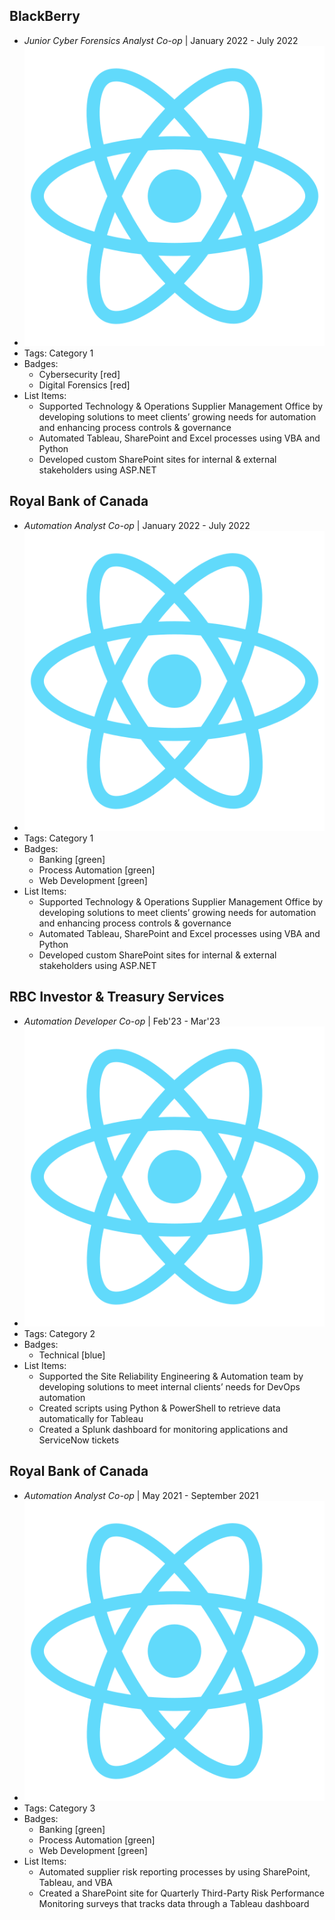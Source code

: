 ## BlackBerry
- *Junior Cyber Forensics Analyst Co-op* | January 2022 - July 2022
- ![logo512](../assets/logo512.png)
- Tags: Category 1
- Badges:
  - Cybersecurity [red]
  - Digital Forensics [red]
- List Items:
  - Supported Technology & Operations Supplier Management Office by developing solutions to meet clients’ growing needs for automation and enhancing process controls & governance
  - Automated Tableau, SharePoint and Excel processes using VBA and Python
  - Developed custom SharePoint sites for internal & external stakeholders using ASP.NET

## Royal Bank of Canada
- *Automation Analyst Co-op* | January 2022 - July 2022
- ![logo512](../assets/logo512.png)
- Tags: Category 1
- Badges:
  - Banking [green]
  - Process Automation [green]
  - Web Development [green]
- List Items:
  - Supported Technology & Operations Supplier Management Office by developing solutions to meet clients’ growing needs for automation and enhancing process controls & governance
  - Automated Tableau, SharePoint and Excel processes using VBA and Python
  - Developed custom SharePoint sites for internal & external stakeholders using ASP.NET

## RBC Investor & Treasury Services
- *Automation Developer Co-op* | Feb'23 - Mar'23
- ![logo512](../assets/logo512.png)
- Tags: Category 2
- Badges:
  - Technical [blue]
- List Items:
  - Supported the Site Reliability Engineering & Automation team by developing solutions to meet internal clients’ needs for DevOps automation
  - Created scripts using Python & PowerShell to retrieve data automatically for Tableau
  - Created a Splunk dashboard for monitoring applications and ServiceNow tickets

## Royal Bank of Canada
- *Automation Analyst Co-op* | May 2021 - September 2021
- ![logo512](../assets/logo512.png)
- Tags: Category 3
- Badges:
  - Banking [green]
  - Process Automation [green]
  - Web Development [green]
- List Items:
  - Automated supplier risk reporting processes by using SharePoint, Tableau, and VBA
  - Created a SharePoint site for Quarterly Third-Party Risk Performance Monitoring surveys that tracks data through a Tableau dashboard